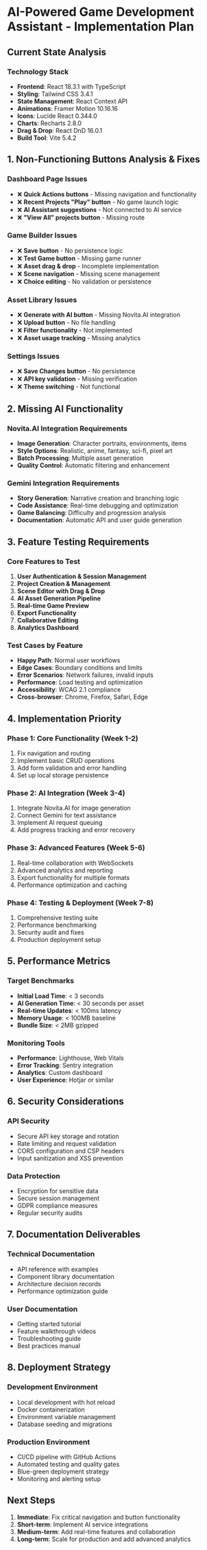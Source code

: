 # AI-Powered Game Development Assistant - Implementation Plan

## Current State Analysis

### Technology Stack
- **Frontend**: React 18.3.1 with TypeScript
- **Styling**: Tailwind CSS 3.4.1
- **State Management**: React Context API
- **Animations**: Framer Motion 10.16.16
- **Icons**: Lucide React 0.344.0
- **Charts**: Recharts 2.8.0
- **Drag & Drop**: React DnD 16.0.1
- **Build Tool**: Vite 5.4.2

## 1. Non-Functioning Buttons Analysis & Fixes

### Dashboard Page Issues
- ❌ **Quick Actions buttons** - Missing navigation and functionality
- ❌ **Recent Projects "Play" button** - No game launch logic
- ❌ **AI Assistant suggestions** - Not connected to AI service
- ❌ **"View All" projects button** - Missing route

### Game Builder Issues
- ❌ **Save button** - No persistence logic
- ❌ **Test Game button** - Missing game runner
- ❌ **Asset drag & drop** - Incomplete implementation
- ❌ **Scene navigation** - Missing scene management
- ❌ **Choice editing** - No validation or persistence

### Asset Library Issues
- ❌ **Generate with AI button** - Missing Novita.AI integration
- ❌ **Upload button** - No file handling
- ❌ **Filter functionality** - Not implemented
- ❌ **Asset usage tracking** - Missing analytics

### Settings Issues
- ❌ **Save Changes button** - No persistence
- ❌ **API key validation** - Missing verification
- ❌ **Theme switching** - Not functional

## 2. Missing AI Functionality

### Novita.AI Integration Requirements
- **Image Generation**: Character portraits, environments, items
- **Style Options**: Realistic, anime, fantasy, sci-fi, pixel art
- **Batch Processing**: Multiple asset generation
- **Quality Control**: Automatic filtering and enhancement

### Gemini Integration Requirements
- **Story Generation**: Narrative creation and branching logic
- **Code Assistance**: Real-time debugging and optimization
- **Game Balancing**: Difficulty and progression analysis
- **Documentation**: Automatic API and user guide generation

## 3. Feature Testing Requirements

### Core Features to Test
1. **User Authentication & Session Management**
2. **Project Creation & Management**
3. **Scene Editor with Drag & Drop**
4. **AI Asset Generation Pipeline**
5. **Real-time Game Preview**
6. **Export Functionality**
7. **Collaborative Editing**
8. **Analytics Dashboard**

### Test Cases by Feature
- **Happy Path**: Normal user workflows
- **Edge Cases**: Boundary conditions and limits
- **Error Scenarios**: Network failures, invalid inputs
- **Performance**: Load testing and optimization
- **Accessibility**: WCAG 2.1 compliance
- **Cross-browser**: Chrome, Firefox, Safari, Edge

## 4. Implementation Priority

### Phase 1: Core Functionality (Week 1-2)
1. Fix navigation and routing
2. Implement basic CRUD operations
3. Add form validation and error handling
4. Set up local storage persistence

### Phase 2: AI Integration (Week 3-4)
1. Integrate Novita.AI for image generation
2. Connect Gemini for text assistance
3. Implement AI request queuing
4. Add progress tracking and error recovery

### Phase 3: Advanced Features (Week 5-6)
1. Real-time collaboration with WebSockets
2. Advanced analytics and reporting
3. Export functionality for multiple formats
4. Performance optimization and caching

### Phase 4: Testing & Deployment (Week 7-8)
1. Comprehensive testing suite
2. Performance benchmarking
3. Security audit and fixes
4. Production deployment setup

## 5. Performance Metrics

### Target Benchmarks
- **Initial Load Time**: < 3 seconds
- **AI Generation Time**: < 30 seconds per asset
- **Real-time Updates**: < 100ms latency
- **Memory Usage**: < 100MB baseline
- **Bundle Size**: < 2MB gzipped

### Monitoring Tools
- **Performance**: Lighthouse, Web Vitals
- **Error Tracking**: Sentry integration
- **Analytics**: Custom dashboard
- **User Experience**: Hotjar or similar

## 6. Security Considerations

### API Security
- Secure API key storage and rotation
- Rate limiting and request validation
- CORS configuration and CSP headers
- Input sanitization and XSS prevention

### Data Protection
- Encryption for sensitive data
- Secure session management
- GDPR compliance measures
- Regular security audits

## 7. Documentation Deliverables

### Technical Documentation
- API reference with examples
- Component library documentation
- Architecture decision records
- Performance optimization guide

### User Documentation
- Getting started tutorial
- Feature walkthrough videos
- Troubleshooting guide
- Best practices manual

## 8. Deployment Strategy

### Development Environment
- Local development with hot reload
- Docker containerization
- Environment variable management
- Database seeding and migrations

### Production Environment
- CI/CD pipeline with GitHub Actions
- Automated testing and quality gates
- Blue-green deployment strategy
- Monitoring and alerting setup

## Next Steps

1. **Immediate**: Fix critical navigation and button functionality
2. **Short-term**: Implement AI service integrations
3. **Medium-term**: Add real-time features and collaboration
4. **Long-term**: Scale for production and add advanced analytics